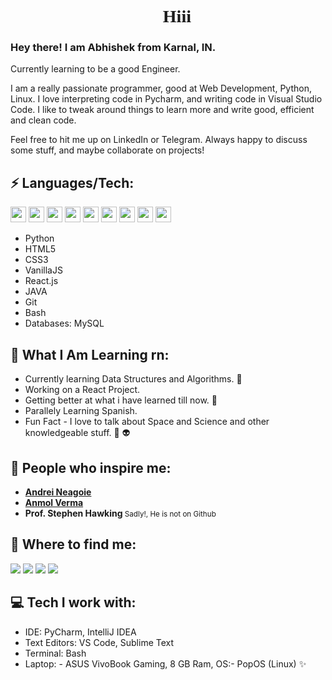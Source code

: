 <h1 align="Center" style="font-family: 'JetBrains Mono'"> 👋 Hiii </h1>
<h3>Hey there! I am Abhishek from Karnal, IN.</h3>
Currently learning to be a good Engineer.

I am a really passionate programmer, good at Web Development, Python, Linux. I love interpreting code in Pycharm, and writing code in Visual Studio Code. I like to tweak around things to learn more and write good, efficient and clean code.

Feel free to hit me up on LinkedIn or Telegram. Always happy to discuss some stuff, and maybe collaborate on projects!


## ⚡ Languages/Tech:
<p>
<img src = "https://cdn3.iconfinder.com/data/icons/logos-and-brands-adobe/512/267_Python-512.png" width = "25">
<img src = "https://cdn.iconscout.com/icon/free/png-256/html5-40-1175193.png" width = "25">
<img src = "https://cdn4.iconfinder.com/data/icons/social-media-logos-6/512/121-css3-512.png" width = "25">
<img src = "https://upload.wikimedia.org/wikipedia/commons/thumb/9/99/Unofficial_JavaScript_logo_2.svg/1024px-Unofficial_JavaScript_logo_2.svg.png" width = "25">
<img src = "https://cdn.iconscout.com/icon/free/png-256/react-1-282599.png" width = "25">
<img src = "https://www.flaticon.com/svg/vstatic/svg/226/226777.svg?token=exp=1617961626~hmac=ea411c28e9bf8734cf2c0ea4e0d3aa17" width = "25">
<img src = "https://cdn3.iconfinder.com/data/icons/social-media-2169/24/social_media_social_media_logo_git-512.png" width = "25">
<img src="https://cdn1.iconfinder.com/data/icons/flat-rounded-icons/48/ico-26-512.png" width="25">
<img src = "https://i2.wp.com/blogs.perficient.com/files/2015/09/Azure-SQL-Database.png?fit=512%2C512&ssl=1" width = "25">
</p>

 - Python 
 - HTML5 
 - CSS3 
 - VanillaJS 
 - React.js
 - JAVA
 - Git
 - Bash
 - Databases: MySQL      

##  👀 What I Am Learning rn:

- Currently learning Data Structures and Algorithms. 🧠
- Working on a React Project.
- Getting better at what i have learned till now. 🧠
- Parallely Learning Spanish.
- Fun Fact - I love to talk about Space and Science and other knowledgeable stuff. 🌌 👽

##  🧑 People who inspire me:

- <a href="https://github.com/aneagoie" target="_blank"><strong>Andrei Neagoie</strong></a>
- <a href="https://github.com/Anmol92verma" target="_blank"><strong>Anmol Verma</strong></a>
- <strong>Prof. Stephen Hawking </strong><small>Sadly!, He is not on Github</small>

##  💬 Where to find me:

 <a href="https://www.linkedin.com/in/abhishek-verma-23993a1b7/"><img src="https://img.shields.io/badge/Abhishek Verma-%230077B5.svg?&style=for-the-badge&logo=linkedin&logoColor=white" ></a> 
 <a href="https://www.twitter.com/dudewithdimple"><img src="https://img.shields.io/badge/Abhishek Verma-%230077B5.svg?&style=for-the-badge&logo=Twitter&logoColor=white" ></a> 
 <a href="mailto:abhishekverma7t@gmail.com"><img src="https://img.shields.io/badge/abhishekverma7t@gmail.com-%23D14836.svg?&style=for-the-badge&logo=gmail&logoColor=white"></a>
 <a  href="https://www.instagram.com/dudewithdimple"><img src="https://img.shields.io/badge/@dudewithdimple_-%23E4405F.svg?&style=for-the-badge&logo=instagram&logoColor=white"></a>

##  💻 Tech I work with:

 - IDE: PyCharm, IntelliJ IDEA
 - Text Editors: VS Code, Sublime Text
 - Terminal: Bash
 - Laptop:
			- ASUS VivoBook Gaming, 8 GB Ram, OS:- PopOS (Linux) ✨
			
